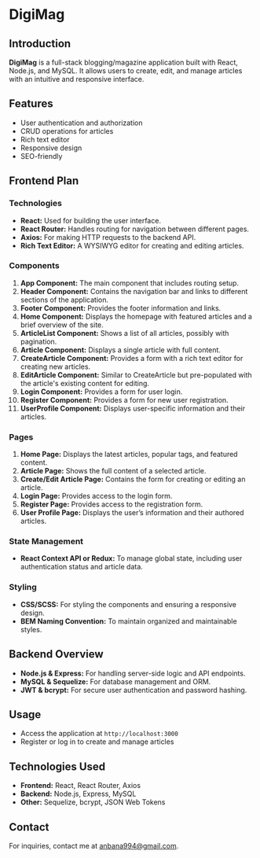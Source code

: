 # DigiMag

## Introduction
**DigiMag** is a full-stack blogging/magazine application built with React, Node.js, and MySQL. It allows users to create, edit, and manage articles with an intuitive and responsive interface.

## Features
- User authentication and authorization
- CRUD operations for articles
- Rich text editor
- Responsive design
- SEO-friendly

## Frontend Plan

### Technologies
- **React:** Used for building the user interface.
- **React Router:** Handles routing for navigation between different pages.
- **Axios:** For making HTTP requests to the backend API.
- **Rich Text Editor:** A WYSIWYG editor for creating and editing articles.

### Components
1. **App Component:** The main component that includes routing setup.
2. **Header Component:** Contains the navigation bar and links to different sections of the application.
3. **Footer Component:** Provides the footer information and links.
4. **Home Component:** Displays the homepage with featured articles and a brief overview of the site.
5. **ArticleList Component:** Shows a list of all articles, possibly with pagination.
6. **Article Component:** Displays a single article with full content.
7. **CreateArticle Component:** Provides a form with a rich text editor for creating new articles.
8. **EditArticle Component:** Similar to CreateArticle but pre-populated with the article's existing content for editing.
9. **Login Component:** Provides a form for user login.
10. **Register Component:** Provides a form for new user registration.
11. **UserProfile Component:** Displays user-specific information and their articles.

### Pages
1. **Home Page:** Displays the latest articles, popular tags, and featured content.
2. **Article Page:** Shows the full content of a selected article.
3. **Create/Edit Article Page:** Contains the form for creating or editing an article.
4. **Login Page:** Provides access to the login form.
5. **Register Page:** Provides access to the registration form.
6. **User Profile Page:** Displays the user’s information and their authored articles.

### State Management
- **React Context API or Redux:** To manage global state, including user authentication status and article data.

### Styling
- **CSS/SCSS:** For styling the components and ensuring a responsive design.
- **BEM Naming Convention:** To maintain organized and maintainable styles.

## Backend Overview
- **Node.js & Express:** For handling server-side logic and API endpoints.
- **MySQL & Sequelize:** For database management and ORM.
- **JWT & bcrypt:** For secure user authentication and password hashing.

## Usage
- Access the application at `http://localhost:3000`
- Register or log in to create and manage articles

## Technologies Used
- **Frontend:** React, React Router, Axios
- **Backend:** Node.js, Express, MySQL
- **Other:** Sequelize, bcrypt, JSON Web Tokens

## Contact
For inquiries, contact me at anbana994@gmail.com.
